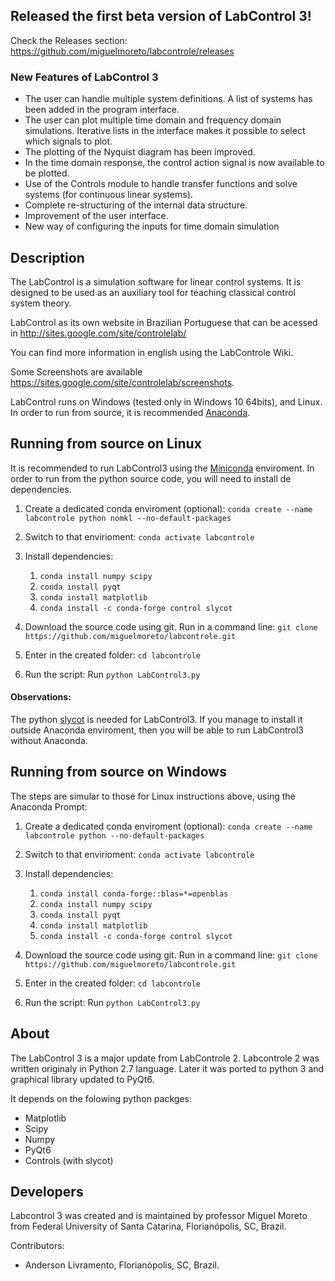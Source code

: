 ## Released the first beta version of LabControl 3!

Check the Releases section: https://github.com/miguelmoreto/labcontrole/releases

### New Features of LabControl 3

* The user can handle multiple system definitions. A list of systems has been added in the program interface.
* The user can plot multiple time domain and frequency domain simulations. Iterative lists in the interface makes it possible to select which signals to plot.
* The plotting of the Nyquist diagram has been improved.
* In the time domain response, the control action signal is now available to be plotted.
* Use of the Controls module to handle transfer functions and solve systems (for continuous linear systems).
* Complete re-structuring of the internal data structure.
* Improvement of the user interface.
* New way of configuring the inputs for time domain simulation

## Description
The LabControl is a simulation software for linear control systems. It is designed to be used as an auxiliary tool for teaching classical control system theory.

LabControl as its own website in Brazilian Portuguese that can be acessed in http://sites.google.com/site/controlelab/

You can find more information in english using the LabControle Wiki.

Some Screenshots are available https://sites.google.com/site/controlelab/screenshots.

LabControl runs on Windows (tested only in Windows 10 64bits), and Linux. In order to run from source, it is recommended [Anaconda](https://www.anaconda.com/).


## Running from source on Linux

It is recommended to run LabControl3 using the [Miniconda](https://www.anaconda.com/docs/getting-started/miniconda/main) enviroment.
In order to run from the python source code, you will need to install de dependencies.
1. Create a dedicated conda enviroment (optional):
`conda create --name labcontrole python nomkl --no-default-packages` 

1. Switch to that envirioment:
`conda activate labcontrole`

1. Install dependencies:
	1. `conda install numpy scipy`
	2. `conda install pyqt`
	3. `conda install matplotlib`
	3. `conda install -c conda-forge control slycot`

1. Download the source code using git. Run in a command line:
`git clone https://github.com/miguelmoreto/labcontrole.git`

2. Enter in the created folder:
`cd labcontrole`

1. Run the script:
Run `python LabControl3.py`

#### Observations: 
The python [slycot](https://github.com/python-control/Slycot) is needed for LabControl3. If you manage to install it outside Anaconda enviroment, then you will be able to run LabControl3 without Anaconda.

## Running from source on Windows

The steps are simular to those for Linux instructions above, using the Anaconda Prompt:
1. Create a dedicated conda enviroment (optional):
`conda create --name labcontrole python --no-default-packages` 

1. Switch to that envirioment:
`conda activate labcontrole`

1. Install dependencies:
	1. `conda install conda-forge::blas=*=openblas`
	1. `conda install numpy scipy`
	2. `conda install pyqt`
	3. `conda install matplotlib`
	3. `conda install -c conda-forge control slycot`

1. Download the source code using git. Run in a command line:
`git clone https://github.com/miguelmoreto/labcontrole.git`

2. Enter in the created folder:
`cd labcontrole`

1. Run the script:
Run `python LabControl3.py`

## About

The LabControl 3 is a major update from LabControle 2. Labcontrole 2 was written originaly in Python 2.7 language. Later it was ported to python 3 and graphical library updated to PyQt6. 

It depends on the folowing python packges:
* Matplotlib
* Scipy
* Numpy
* PyQt6
* Controls (with slycot)

## Developers

Labcontrol 3 was created and is maintained by professor Miguel Moreto from Federal University of Santa Catarina, Florianópolis, SC, Brazil.

Contributors:
* Anderson Livramento, Florianópolis, SC, Brazil.
